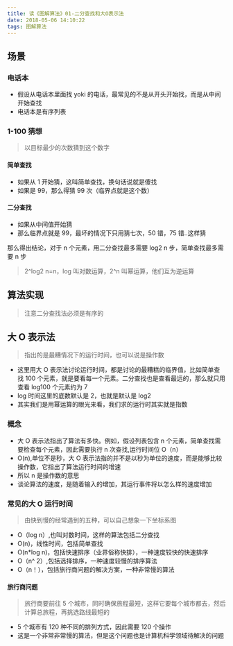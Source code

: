 ```yaml
---
title: 读《图解算法》01-二分查找和大O表示法
date: 2018-05-06 14:10:22
tags: 图解算法
---
```


## 场景

### 电话本

- 假设从电话本里面找 yoki 的电话，最常见的不是从开头开始找，而是从中间开始查找
- 电话本是有序列表

### 1-100 猜想

> 以目标最少的次数猜到这个数字

#### 简单查找

- 如果从 1 开始猜，这叫简单查找，换句话说就是傻找
- 如果是 99，那么得猜 99 次（临界点就是这个数）

#### 二分查找

- 如果从中间值开始猜
- 那么临界点就是 99，最坏的情况下只用猜七次，50 错，75 错..这样猜

那么得出结论，对于 n 个元素，用二分查找最多需要 log2 n 步，简单查找最多需要 n 步

> 2^log2 n=n，log 叫对数运算，2^n 叫幂运算，他们互为逆运算

## 算法实现

> 注意二分查找法必须是有序的

## 大 O 表示法

> 指出的是最糟情况下的运行时间，也可以说是操作数

- 这里用大 O 表示法讨论运行时间，都是讨论的最糟糕的临界值，比如简单查找 100 个元素，就是要看每一个元素。二分查找也是查看最远的，那么就只用查看 log100 个元素约为 7
- log 时间这里的底数默认是 2，也就是默认是 log2
- 其实我们是用幂运算的眼光来看，我们求的运行时其实就是指数

### 概念

- 大 O 表示法指出了算法有多快。例如，假设列表包含 n 个元素，简单查找需要检查每个元素，因此需要执行 n 次查找,运行时间位 O（n）
- O(n),单位不是秒，大 O 表示法指的并不是以秒为单位的速度，而是能够比较操作数，它指出了算法运行时间的增速
- 所以 n 是操作数的意思
- 谈论算法的速度，是随着输入的增加，其运行事件将以怎么样的速度增加

### 常见的大 O 运行时间

> 由快到慢的经常遇到的五种，可以自己想象一下坐标系图

- O（log n）,也叫对数时间，这样的算法包括二分查找
- O(n)，线性时间，包括简单查找
- O(n\*log n)，包括快速排序（业界俗称快排），一种速度较快的快速排序
- O（n^ 2）,包括选择排序，一种速度较慢的排序算法
- O（n！），包括旅行商问题的解决方案，一种非常慢的算法

#### 旅行商问题

> 旅行商要前往 5 个城市，同时确保旅程最短，这样它要每个城市都去，然后计算总旅程，再挑选路线最短的

- 5 个城市有 120 种不同的排列方式，因此需要 120 个操作
- 这是一个非常非常慢的算法，但是这个问题也是计算机科学领域待解决的问题
